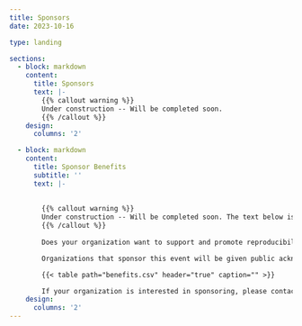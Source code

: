 ```yaml
---
title: Sponsors
date: 2023-10-16

type: landing

sections:
  - block: markdown
    content:
      title: Sponsors
      text: |-
        {{% callout warning %}}
        Under construction -- Will be completed soon.
        {{% /callout %}}
    design:
      columns: '2'

  - block: markdown
    content:
      title: Sponsor Benefits
      subtitle: ''
      text: |-
        
        
        {{% callout warning %}}
        Under construction -- Will be completed soon. The text below is just a placeholder.
        {{% /callout %}}
        
        Does your organization want to support and promote reproducibility and open science in academia? Do you want to foster collaboration between industry, academia and open source communities? Why not be a sponsor for the 2024 ACM Conference on Reproducibility and Replicability (ACM REP '24)?  

        Organizations that sponsor this event will be given public acknowledgement on the conference website and agenda, and get free passes for in-person participation.

        {{< table path="benefits.csv" header="true" caption="" >}}

        If your organization is interested in sponsoring, please contact [TBD](mailto:group@example.com). 
    design:
      columns: '2'
---
```

